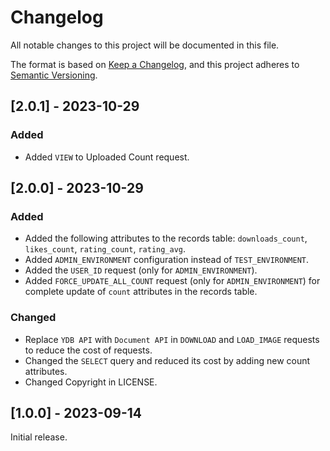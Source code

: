 # Changelog
All notable changes to this project will be documented in this file.

The format is based on [Keep a Changelog](https://keepachangelog.com/en/1.0.0/), and this project adheres to [Semantic Versioning](https://semver.org/spec/v2.0.0.html).

## [2.0.1] - 2023-10-29

### Added

- Added `VIEW` to Uploaded Count request.

## [2.0.0] - 2023-10-29

### Added

- Added the following attributes to the records table: `downloads_count`, `likes_count`, `rating_count`, `rating_avg`.
- Added `ADMIN_ENVIRONMENT` configuration instead of `TEST_ENVIRONMENT`. 
- Added the `USER_ID` request (only for `ADMIN_ENVIRONMENT`).
- Added `FORCE_UPDATE_ALL_COUNT` request (only for `ADMIN_ENVIRONMENT`) for complete update of `count` attributes in the records table.

### Changed

- Replace `YDB API` with `Document API` in `DOWNLOAD` and `LOAD_IMAGE` requests to reduce the cost of requests.
- Changed the `SELECT` query and reduced its cost by adding new count attributes.
- Changed Copyright in LICENSE.

## [1.0.0] - 2023-09-14

Initial release.
